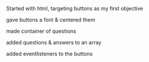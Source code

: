 Started with html, targeting buttons as my first objective

 gave buttons a font & centered them

 made container of questions

 added questions & answers to an array

 added eventlisteners to the buttons

 



 